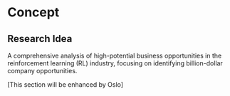 # Concept

## Research Idea

A comprehensive analysis of high-potential business opportunities in the reinforcement learning (RL) industry, focusing on identifying billion-dollar company opportunities.

[This section will be enhanced by Oslo]
